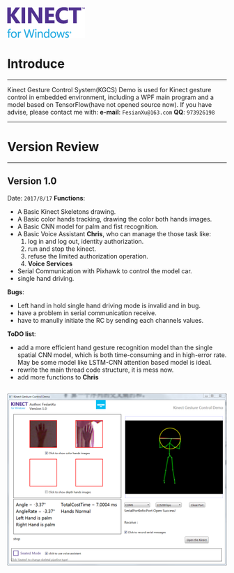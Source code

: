 ![kinectLOGO]

# Introduce
-----
Kinect Gesture Control System(KGCS) Demo is used for Kinect gesture control in embedded environment, including a WPF main program and a model based on TensorFlow(have not opened source now). If you have advise, please contact me with:
**e-mail**: `FesianXu@163.com`
**QQ**: `973926198`



****
# Version Review
-----
## Version 1.0 
Date: `2017/8/17`
**Functions**:
* A Basic Kinect Skeletons drawing.
* A Basic color hands tracking, drawing the color both hands images.
* A Basic CNN model for palm and fist recognition.
* A Basic Voice Assistant **Chris**, who can manage the those task like:
	1. log in and log out, identity authorization.
	2. run and stop the kinect.
	3. refuse the limited authorization operation.
	4. **Voice Services**
* Serial Communication with Pixhawk to control the model car.
* single hand driving.

**Bugs**:
* Left hand in hold single hand driving mode is invalid and in bug.
* have a problem in serial communication receive.
* have to manully initiate the RC by sending each channels values.

**ToDO list**:
* add a more efficient hand gesture recognition model than the single spatial CNN model, which is both time-consuming and in high-error rate. May be some model like LSTM-CNN attention based model is ideal.
* rewrite the main thread code structure, it is mess now.
* add more functions to **Chris**

![version1.0main]
-----



[version1.0main]: ./ReadMeImgs/v1main.png
[kinectLOGO]: ./ReadMeImgs/kinectLOGO.png